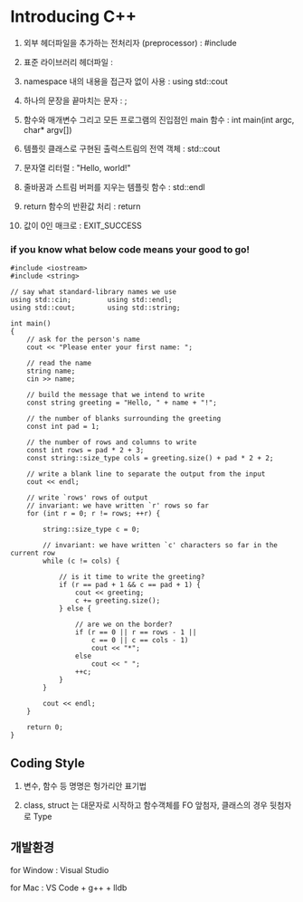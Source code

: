 # Introducing C++

1. 외부 헤더파일을 추가하는 전처리자 (preprocessor) : #include

2. 표준 라이브러리 헤더파일 : <iostream>

3. namespace 내의 내용을 접근자 없이 사용 : using std::cout

4. 하나의 문장을 끝마치는 문자 : ;

5. 함수와 매개변수 그리고 모든 프로그램의 진입점인 main 함수 : int main(int argc, char* argv[])

6. 템플릿 클래스로 구현된 출력스트림의 전역 객체 : std::cout

7. 문자열 리터럴 : "Hello, world!"

8. 줄바꿈과 스트림 버퍼를 지우는 템플릿 함수 : std::endl

9. return 함수의 반환값 처리 : return

10. 값이 0인 매크로 : EXIT_SUCCESS


### if you know what below code means your good to go!


    #include <iostream>
    #include <string>

    // say what standard-library names we use
    using std::cin;         using std::endl;
    using std::cout;        using std::string;

    int main()
    {
        // ask for the person's name
        cout << "Please enter your first name: ";

        // read the name
        string name;
        cin >> name;

        // build the message that we intend to write
        const string greeting = "Hello, " + name + "!";

        // the number of blanks surrounding the greeting
        const int pad = 1;

        // the number of rows and columns to write
        const int rows = pad * 2 + 3;
        const string::size_type cols = greeting.size() + pad * 2 + 2;

        // write a blank line to separate the output from the input
        cout << endl;

        // write `rows' rows of output
        // invariant: we have written `r' rows so far
        for (int r = 0; r != rows; ++r) {

            string::size_type c = 0;

            // invariant: we have written `c' characters so far in the current row
            while (c != cols) {

                // is it time to write the greeting?
                if (r == pad + 1 && c == pad + 1) {
                    cout << greeting;
                    c += greeting.size();
                } else {

                    // are we on the border?
                    if (r == 0 || r == rows - 1 ||
                        c == 0 || c == cols - 1)
                        cout << "*";
                    else
                        cout << " ";
                    ++c;
                }
            }

            cout << endl;
        }

        return 0;
    }

## Coding Style

1. 변수, 함수 등 명명은 헝가리안 표기법

2. class, struct 는 대문자로 시작하고 함수객체를 FO 앞첨자, 클래스의 경우 뒷첨자로 Type

## 개발환경 

for Window : Visual Studio

for Mac : VS Code + g++ + lldb